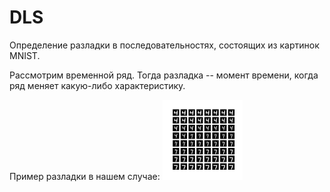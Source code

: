 # DLS

Определение разладки в последовательностях, состоящих из картинок MNIST.

Рассмотрим временной ряд. Тогда разладка -- момент времени, когда ряд меняет какую-либо характеристику.

Пример разладки в нашем случае:
<img src="seq_4_7 (1).png" width="128"/>
